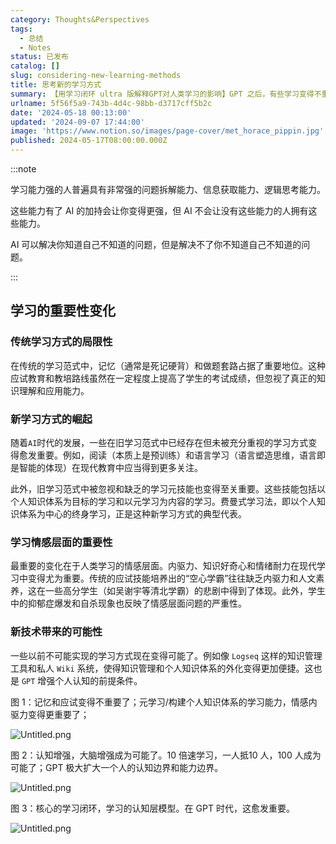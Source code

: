 ```yaml
---
category: Thoughts&Perspectives
tags:
  - 总结
  - Notes
status: 已发布
catalog: []
slug: considering-new-learning-methods
title: 思考新的学习方式
summary: 【用学习闭环 ultra 版解释GPT对人类学习的影响】GPT 之后，有些学习变得不重要了，有些学习变得更重要了，有些学习从不可能变成可能了。
urlname: 5f56f5a9-743b-4d4c-98bb-d3717cff5b2c
date: '2024-05-18 00:13:00'
updated: '2024-09-07 17:44:00'
image: 'https://www.notion.so/images/page-cover/met_horace_pippin.jpg'
published: 2024-05-17T08:00:00.000Z
---
```


:::note


学习能力强的人普遍具有非常强的问题拆解能力、信息获取能力、逻辑思考能力。


这些能力有了 AI 的加持会让你变得更强，但 AI 不会让没有这些能力的人拥有这些能力。


AI 可以解决你知道自己不知道的问题，但是解决不了你不知道自己不知道的问题。


:::


## 学习的重要性变化


### 传统学习方式的局限性


在传统的学习范式中，记忆（通常是死记硬背）和做题套路占据了重要地位。这种应试教育和教培路线虽然在一定程度上提高了学生的考试成绩，但忽视了真正的知识理解和应用能力。


### 新学习方式的崛起


随着`AI`时代的发展，一些在旧学习范式中已经存在但未被充分重视的学习方式变得愈发重要。例如，阅读（本质上是预训练）和语言学习（语言塑造思维，语言即是智能的体现）在现代教育中应当得到更多关注。


此外，旧学习范式中被忽视和缺乏的学习元技能也变得至关重要。这些技能包括以个人知识体系为目标的学习和以元学习为内容的学习。费曼式学习法，即以个人知识体系为中心的终身学习，正是这种新学习方式的典型代表。


### 学习情感层面的重要性


最重要的变化在于人类学习的情感层面。内驱力、知识好奇心和情绪耐力在现代学习中变得尤为重要。传统的应试技能培养出的“空心学霸”往往缺乏内驱力和人文素养，这在一些高分学生（如吴谢宇等清北学霸）的悲剧中得到了体现。此外，学生中的抑郁症爆发和自杀现象也反映了情感层面问题的严重性。


### 新技术带来的可能性


一些以前不可能实现的学习方式现在变得可能了。例如像 `Logseq` 这样的知识管理工具和私人 `Wiki` 系统，使得知识管理和个人知识体系的外化变得更加便捷。这也是 `GPT` 增强个人认知的前提条件。


图 1：记忆和应试变得不重要了；元学习/构建个人知识体系的学习能力，情感内驱力变得更重要了；


![Untitled.png](https://prod-files-secure.s3.us-west-2.amazonaws.com/5d24fe63-e567-4804-86f9-9fdc62e13082/a8319b77-00b3-43d9-9f99-e58187f20cfe/Untitled.png?X-Amz-Algorithm=AWS4-HMAC-SHA256&X-Amz-Content-Sha256=UNSIGNED-PAYLOAD&X-Amz-Credential=ASIAZI2LB466RPJDGUI4%2F20250222%2Fus-west-2%2Fs3%2Faws4_request&X-Amz-Date=20250222T053449Z&X-Amz-Expires=3600&X-Amz-Security-Token=IQoJb3JpZ2luX2VjEL3%2F%2F%2F%2F%2F%2F%2F%2F%2F%2FwEaCXVzLXdlc3QtMiJHMEUCIH85UThjNYsS12lcl6XnKIu%2BBQ16tv7P5RCi%2B388hooKAiEApv0yeNwH%2FhUZVHZkOxMHMPErBL889tDUZOMVP5pImXUqiAQI5v%2F%2F%2F%2F%2F%2F%2F%2F%2F%2FARAAGgw2Mzc0MjMxODM4MDUiDIXe5FR8NSyn%2FAFJuCrcA5MqDFVpiCMmFJEVY0TN9Zb1frm7AA1i0QX%2F8IPMisa6Un7XBiD2P9GT4XCAzCP0IPHY%2BPOHLIRg5hm83V43zLs4cu8WSS5cYCbpXvEhZBvMXcCweSQBjRG%2B%2Br6hs93qMK6cuF34EfkBuQNUAwGC%2BEu8nX5Apz0pifd57cUhC4OXd7ubmh3LhBAIC89s0SmURCFDeEuDP4jKV63Eo9jqC97qntCRCuI4scIIeKzAUlVTBJnQXS7AKJ5HOtDY7djmlNsbYIhgnJG4GohwIJdximsgAMSGPlHke6beDPdVkgz%2BDOADe9M32Y4wizahvHkAXJbObgN5X7PxjzyLb33dBHZf3uOlWBQOmIw2Pt%2F5gX%2BtiiaqXrvlwfmDk5lLRUxRxd1%2Bie2q9xfzIvCvYRs8%2F%2BqD%2Be6R%2FRCMnGKPvx0t9kUSrkcOfYsNcYOLEO4nrCTW0c72Sht0hAq58HMq59niSpMvwqF3fjEqzTtaKUQbKZKRq51OREycmXx0LaYo3gq9Z9yr31Y00dloMBWUi5MNFmeV2veUIedh9vlVgmQMMYn0NBrHjS1%2FaU2rvCe0DkZxsky1YnSVPqm4HlNIUByGlcCOaXsVPRnkiG7hdHNv%2FuFZZdE%2BusCmhTv2C5Q7MJio5b0GOqUBDAm4Oe3t%2FgMXySs1fgVLOk6NIUgL3BQrNcC0EcMgyUFjEYfdPPHpbHvTNnvYWMMJC8YmWhhWG6nDc8l1E61JQ9IYfdc%2BIcviE71Yjig3HOcwcOhWu5EsUWhbZGIYyps4R4xzKW6yNiErwuhRrMUOEui8JLfd9MVfcjLbfP56nIoblLnM1FmdTop6uQywSI%2F49QsgP1%2Bqjng3jC5BirhW5VfmNT2C&X-Amz-Signature=6af969236f0912c91bfe06ed8fd4e230ad931b5e3a0a821372ac67cd41758424&X-Amz-SignedHeaders=host&x-id=GetObject)


图 2：认知增强，大脑增强成为可能了。10 倍速学习，一人抵10 人，100 人成为可能了；GPT 极大扩大一个人的认知边界和能力边界。


![Untitled.png](https://prod-files-secure.s3.us-west-2.amazonaws.com/5d24fe63-e567-4804-86f9-9fdc62e13082/e195b372-4d2b-479c-9e75-1be4e2c1412e/Untitled.png?X-Amz-Algorithm=AWS4-HMAC-SHA256&X-Amz-Content-Sha256=UNSIGNED-PAYLOAD&X-Amz-Credential=ASIAZI2LB466RPJDGUI4%2F20250222%2Fus-west-2%2Fs3%2Faws4_request&X-Amz-Date=20250222T053449Z&X-Amz-Expires=3600&X-Amz-Security-Token=IQoJb3JpZ2luX2VjEL3%2F%2F%2F%2F%2F%2F%2F%2F%2F%2FwEaCXVzLXdlc3QtMiJHMEUCIH85UThjNYsS12lcl6XnKIu%2BBQ16tv7P5RCi%2B388hooKAiEApv0yeNwH%2FhUZVHZkOxMHMPErBL889tDUZOMVP5pImXUqiAQI5v%2F%2F%2F%2F%2F%2F%2F%2F%2F%2FARAAGgw2Mzc0MjMxODM4MDUiDIXe5FR8NSyn%2FAFJuCrcA5MqDFVpiCMmFJEVY0TN9Zb1frm7AA1i0QX%2F8IPMisa6Un7XBiD2P9GT4XCAzCP0IPHY%2BPOHLIRg5hm83V43zLs4cu8WSS5cYCbpXvEhZBvMXcCweSQBjRG%2B%2Br6hs93qMK6cuF34EfkBuQNUAwGC%2BEu8nX5Apz0pifd57cUhC4OXd7ubmh3LhBAIC89s0SmURCFDeEuDP4jKV63Eo9jqC97qntCRCuI4scIIeKzAUlVTBJnQXS7AKJ5HOtDY7djmlNsbYIhgnJG4GohwIJdximsgAMSGPlHke6beDPdVkgz%2BDOADe9M32Y4wizahvHkAXJbObgN5X7PxjzyLb33dBHZf3uOlWBQOmIw2Pt%2F5gX%2BtiiaqXrvlwfmDk5lLRUxRxd1%2Bie2q9xfzIvCvYRs8%2F%2BqD%2Be6R%2FRCMnGKPvx0t9kUSrkcOfYsNcYOLEO4nrCTW0c72Sht0hAq58HMq59niSpMvwqF3fjEqzTtaKUQbKZKRq51OREycmXx0LaYo3gq9Z9yr31Y00dloMBWUi5MNFmeV2veUIedh9vlVgmQMMYn0NBrHjS1%2FaU2rvCe0DkZxsky1YnSVPqm4HlNIUByGlcCOaXsVPRnkiG7hdHNv%2FuFZZdE%2BusCmhTv2C5Q7MJio5b0GOqUBDAm4Oe3t%2FgMXySs1fgVLOk6NIUgL3BQrNcC0EcMgyUFjEYfdPPHpbHvTNnvYWMMJC8YmWhhWG6nDc8l1E61JQ9IYfdc%2BIcviE71Yjig3HOcwcOhWu5EsUWhbZGIYyps4R4xzKW6yNiErwuhRrMUOEui8JLfd9MVfcjLbfP56nIoblLnM1FmdTop6uQywSI%2F49QsgP1%2Bqjng3jC5BirhW5VfmNT2C&X-Amz-Signature=54089baa6beb894bdf6bf505f8692d38bc002eb74718735e9a89b0093ba519a3&X-Amz-SignedHeaders=host&x-id=GetObject)


图 3：核心的学习闭环，学习的认知层模型。在 GPT 时代，这愈发重要。


![Untitled.png](https://prod-files-secure.s3.us-west-2.amazonaws.com/5d24fe63-e567-4804-86f9-9fdc62e13082/57f2a38d-97b9-407e-baa1-8fecb8348e87/Untitled.png?X-Amz-Algorithm=AWS4-HMAC-SHA256&X-Amz-Content-Sha256=UNSIGNED-PAYLOAD&X-Amz-Credential=ASIAZI2LB466RPJDGUI4%2F20250222%2Fus-west-2%2Fs3%2Faws4_request&X-Amz-Date=20250222T053449Z&X-Amz-Expires=3600&X-Amz-Security-Token=IQoJb3JpZ2luX2VjEL3%2F%2F%2F%2F%2F%2F%2F%2F%2F%2FwEaCXVzLXdlc3QtMiJHMEUCIH85UThjNYsS12lcl6XnKIu%2BBQ16tv7P5RCi%2B388hooKAiEApv0yeNwH%2FhUZVHZkOxMHMPErBL889tDUZOMVP5pImXUqiAQI5v%2F%2F%2F%2F%2F%2F%2F%2F%2F%2FARAAGgw2Mzc0MjMxODM4MDUiDIXe5FR8NSyn%2FAFJuCrcA5MqDFVpiCMmFJEVY0TN9Zb1frm7AA1i0QX%2F8IPMisa6Un7XBiD2P9GT4XCAzCP0IPHY%2BPOHLIRg5hm83V43zLs4cu8WSS5cYCbpXvEhZBvMXcCweSQBjRG%2B%2Br6hs93qMK6cuF34EfkBuQNUAwGC%2BEu8nX5Apz0pifd57cUhC4OXd7ubmh3LhBAIC89s0SmURCFDeEuDP4jKV63Eo9jqC97qntCRCuI4scIIeKzAUlVTBJnQXS7AKJ5HOtDY7djmlNsbYIhgnJG4GohwIJdximsgAMSGPlHke6beDPdVkgz%2BDOADe9M32Y4wizahvHkAXJbObgN5X7PxjzyLb33dBHZf3uOlWBQOmIw2Pt%2F5gX%2BtiiaqXrvlwfmDk5lLRUxRxd1%2Bie2q9xfzIvCvYRs8%2F%2BqD%2Be6R%2FRCMnGKPvx0t9kUSrkcOfYsNcYOLEO4nrCTW0c72Sht0hAq58HMq59niSpMvwqF3fjEqzTtaKUQbKZKRq51OREycmXx0LaYo3gq9Z9yr31Y00dloMBWUi5MNFmeV2veUIedh9vlVgmQMMYn0NBrHjS1%2FaU2rvCe0DkZxsky1YnSVPqm4HlNIUByGlcCOaXsVPRnkiG7hdHNv%2FuFZZdE%2BusCmhTv2C5Q7MJio5b0GOqUBDAm4Oe3t%2FgMXySs1fgVLOk6NIUgL3BQrNcC0EcMgyUFjEYfdPPHpbHvTNnvYWMMJC8YmWhhWG6nDc8l1E61JQ9IYfdc%2BIcviE71Yjig3HOcwcOhWu5EsUWhbZGIYyps4R4xzKW6yNiErwuhRrMUOEui8JLfd9MVfcjLbfP56nIoblLnM1FmdTop6uQywSI%2F49QsgP1%2Bqjng3jC5BirhW5VfmNT2C&X-Amz-Signature=d9ee8aaea242e32bbe926f2fd1cc9330a9bb77bebc986b4697c4b3abbaf543fd&X-Amz-SignedHeaders=host&x-id=GetObject)

